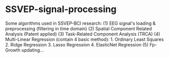 # SSVEP-signal-processing
Some algorithms used in SSVEP-BCI research:
(1) EEG signal's loading & preprocessing (filtering in time domain)
(2) Spatial Component Related Analysis (Patent applied)
(3) Task-Related Component Analysis (TRCA)
(4) Multi-Linear Regression (contain 4 basic method):
    1. Ordinary Least Squares
    2. Ridge Regression
    3. Lasso Regression
    4. ElasticNet Regression
(5) Fp-Growth
updating...
